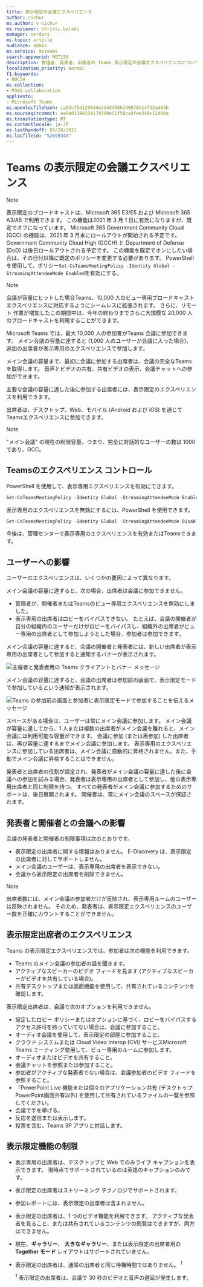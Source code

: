 ```yaml
---
title: 表示限定の会議エクスペリエンス
author: cichur
ms.author: v-cichur
ms.reviewer: christi.balaki
manager: serdars
ms.topic: article
audience: admin
ms.service: msteams
search.appverid: MET150
description: 管理者、発表者、出席者の Teams 表示限定の会議エクスペリエンスについて説明します。
localization_priority: Normal
f1.keywords:
- NOCSH
ms.collection:
- M365-collaboration
appliesto:
- Microsoft Teams
ms.openlocfilehash: ca53c75d12964de2d4d458b240878b14fd2ad04b
ms.sourcegitcommit: ea9a0119d184179300e51f58ca4fee249c12d00a
ms.translationtype: MT
ms.contentlocale: ja-JP
ms.lasthandoff: 05/28/2021
ms.locfileid: "52699348"
---
```

# <a name="teams-view-only-meeting-experience"></a>Teams の表示限定の会議エクスペリエンス

> [!Note]
> 表示限定のブロードキャストは、Microsoft 365 E3/E5 および Microsoft 365 A3/A5 で利用できます。 この機能は2021 年 3 月 1 日に有効になりますが、既定でオフになっています。 Microsoft 365 Government Community Cloud (GCC) の機能は、2021 年 3 月末にロールアウトが開始される予定です。 Government Community Cloud High (GCCH) と Department of Defense (DoD) は後日ロールアウトされる予定です。 この機能を既定でオンにしたい場合は、その日付以降に既定のポリシーを変更する必要があります。 PowerShell を使用して、ポリシー`Set-CsTeamsMeetingPolicy -Identity Global -StreamingAttendeeMode Enabled`を有効にする。

> [!Note]
> 会議が容量にヒットした場合Teams、10,000 人のビュー専用ブロードキャスト エクスペリエンスに対応するようにシームレスに拡張されます。 さらに、リモート 作業が増加したこの期間中は、今年の終わりまでさらに大規模な 20,000 人のブロードキャストを利用することができます。

Microsoft Teams では、最大 10,000 人の参加者がTeams 会議に参加できます。 メイン会議の容量に達すると (1,000 人のユーザーが会議に入った場合)、追加の出席者が表示専用のエクスペリエンスで参加します。

メイン会議の容量まで、最初に会議に参加する出席者は、会議の完全なTeamsを取得します。 音声とビデオの共有、共有ビデオの表示、会議チャットへの参加ができます。

主要な会議の容量に達した後に参加する出席者には、表示限定のエクスペリエンスを利用できます。

出席者は、デスクトップ、Web、モバイル (Android および iOS) を通じてTeamsエクスペリエンスに参加できます。

> [!Note]
> "メイン会議" の現在の制限容量、つまり、完全に対話的なユーザーの数は 1000 であり、GCC。

## <a name="teams-view-only-experience-controls"></a>Teamsのエクスペリエンス コントロール

PowerShell を使用して、表示専用エクスペリエンスを有効にできます。

```PowerShell
Set-CsTeamsMeetingPolicy -Identity Global -StreamingAttendeeMode Enabled
```

表示専用のエクスペリエンスを無効にするには、PowerShell を使用できます。

```PowerShell
Set-CsTeamsMeetingPolicy -Identity Global -StreamingAttendeeMode Disabled
```

今後は、管理センターで表示専用のエクスペリエンスを有効またはTeamsできます。

## <a name="impact-to-users"></a>ユーザーへの影響

ユーザーのエクスペリエンスは、いくつかの要因によって異なります。

メイン会議の容量に達すると、次の場合、出席者は会議に参加できません。

- 管理者が、開催者またはTeamsのビュー専用エクスペリエンスを無効にしました。
- 表示専用の出席者はロビーをバイパスできない。 たとえば、会議の開催者が自分の組織内のユーザーだけがロビーをバイパスし、組織外の出席者がビュー専用の出席者として参加しようとした場合、参加者は参加できます。

メイン会議の容量に達すると、会議の開催者と発表者には、新しい出席者が表示専用の出席者として参加すると通知するバナーが表示されます。

  ![主催者と発表者用の Teams クライアントとバナー メッセージ](media/chat-and-banner-message.png)

メイン会議の容量に達すると、会議の出席者は参加前の画面で、表示限定モードで参加しているという通知が表示されます。

  ![Teams の参加前の画面と参加者に表示限定モードで参加することを伝えるメッセージ](media/view-only-pre-join-screen.png)

スペースがある場合は、ユーザーは常にメイン会議に参加します。 メイン会議が容量に達してから、1 人または複数の出席者がメイン会議を離れると、メイン会議には利用可能な容量ができます。 会議に参加 (または再参加) した出席者は、再び容量に達するまでメイン会議に参加します。 表示専用のエクスペリエンスに参加している出席者は、メイン会議に自動的に昇格されません。また、手動でメイン会議に昇格することはできません。

発表者と出席者の役割が設定され、発表者がメイン会議の容量に達した後に会議への参加を試みる場合、発表者は表示専用の出席者として参加し、他の表示専用出席者と同じ制限を持つ。 すべての発表者がメイン会議に参加するためのサポートは、後日展開されます。 開催者は、常にメイン会議のスペースが保証されます。

## <a name="impact-to-meeting-presenters-and-organizers"></a>発表者と開催者との会議への影響

会議の発表者と開催者の制限事項は次のとおりです。

- 表示限定の出席者に関する情報はありません。 E-Discovery は、表示限定の出席者に対してサポートしません。
- メイン会議のユーザーは、表示専用の出席者を表示できない。
- 会議から表示限定の出席者を削除できません。

> [!Note]
> 出席者数には、メイン会議の参加者だけが反映され、表示専用ルームのユーザーは反映されません。 そのため、発表者は、表示限定エクスペリエンスのユーザー数を正確にカウントすることができません。

## <a name="experience-for-view-only-attendees"></a>表示限定出席者のエクスペリエンス

Teams の表示限定エクスペリエンスでは、参加者は次の機能を利用できます。

- Teams のメイン会議の参加者の話を聞きます。
- アクティブなスピーカーのビデオ フィードを見ます (アクティブなスピーカーがビデオを共有している場合)。
- 共有デスクトップまたは画面機能を使用して、共有されているコンテンツを確認します。

表示限定出席者は、会議で次のオプションを利用できません。

- 設定したロビー ポリシーまたはオプションに基づく、ロビーをバイパスするアクセス許可を持っていてない場合は、会議に参加すること。
- オーディオ会議を使用して、表示限定の部屋に参加すること。
- クラウド システムまたは Cloud Video Interop (CVI) サービスMicrosoft Teams ミーティング使用して、ビュー専用のルームに参加します。
- オーディオまたはビデオを共有すること。
- 会議チャットを参照または参加すること。
- 参加者がアクティブな発表者でない場合は、会議参加者のビデオ フィードを参照すること。
- 「PowerPoint Live 機能または個々のアプリケーション共有 (デスクトップPowerPoint画面共有以外) を使用して共有されているファイルの一覧を参照してください。
- 会議で手を挙げる。
- 反応を送信または表示します。
- 投票を含む、Teams 3P アプリと対話します。

## <a name="view-only-feature-limitations"></a>表示限定機能の制限

- 表示専用の出席者は、デスクトップと Web でのみライブ キャプションを表示できます。 現時点でサポートされているのは英語のキャプションのみです。
- 表示限定の出席者はストリーミング テクノロジでサポートされます。
- 参加レポートには、表示限定の出席者は含まれません。
- 表示限定の出席者は、1 つのビデオ機能を利用できます。 アクティブな発表者を見ること、または共有されているコンテンツの閲覧はできますが、両方はできません。
- 現在、**ギャラリー**、 **大きなギャラリー**、または表示限定の出席者用の **Together モード** レイアウトはサポートされていません。  
- 表示限定の出席者は、通常の出席者と同じ待機時間ではありません。 <sup>1</sup>

  <sup>1</sup> 表示限定の出席者は、会議で 30 秒のビデオと音声の遅延が発生します。  
